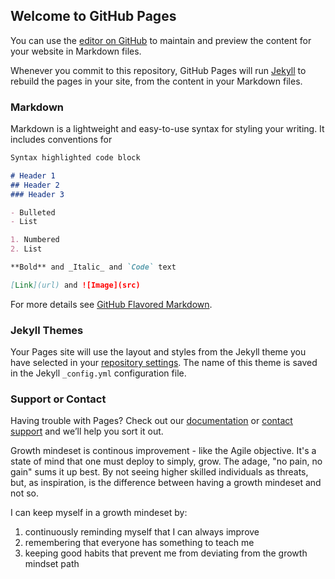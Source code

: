 ## Welcome to GitHub Pages

You can use the [editor on GitHub](https://github.com/Boopbopbeep78/Boopbopbeep78.github.io/edit/main/README.md) to maintain and preview the content for your website in Markdown files.

Whenever you commit to this repository, GitHub Pages will run [Jekyll](https://jekyllrb.com/) to rebuild the pages in your site, from the content in your Markdown files.

### Markdown

Markdown is a lightweight and easy-to-use syntax for styling your writing. It includes conventions for

```markdown
Syntax highlighted code block

# Header 1
## Header 2
### Header 3

- Bulleted
- List

1. Numbered
2. List

**Bold** and _Italic_ and `Code` text

[Link](url) and ![Image](src)
```

For more details see [GitHub Flavored Markdown](https://guides.github.com/features/mastering-markdown/).

### Jekyll Themes

Your Pages site will use the layout and styles from the Jekyll theme you have selected in your [repository settings](https://github.com/Boopbopbeep78/Boopbopbeep78.github.io/settings). The name of this theme is saved in the Jekyll `_config.yml` configuration file.

### Support or Contact

Having trouble with Pages? Check out our [documentation](https://docs.github.com/categories/github-pages-basics/) or [contact support](https://support.github.com/contact) and we’ll help you sort it out.


Growth mindeset is continous improvement - like the Agile objective.  It's a state of mind that one must deploy to simply, grow.  The adage, "no pain, no gain" sums it up best.  By not seeing higher skilled individuals as threats, but, as inspiration, is the difference between having a growth mindeset and not so.

I can keep myself in a growth mindeset by:

1. continuously reminding myself that I can always improve
2. remembering that everyone has something to teach me
3. keeping good habits that prevent me from deviating from the growth mindset path
